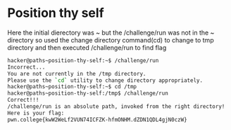 # Position thy self

Here the initial dierectory was ~ but the /challenge/run was not in the ~ directory so used the change directory command(cd) to change to tmp directory and then executed /challenge/run to find flag


```bash
hacker@paths~position-thy-self:~$ /challenge/run
Incorrect...
You are not currently in the /tmp directory.
Please use the `cd` utility to change directory appropriately.
hacker@paths~position-thy-self:~$ cd /tmp
hacker@paths~position-thy-self:/tmp$ /challenge/run
Correct!!!
/challenge/run is an absolute path, invoked from the right directory!
Here is your flag:
pwn.college{kwW2WeLf2VUN74ICFZK-hfmONHM.dZDN1QDL4gjN0czW}
```
